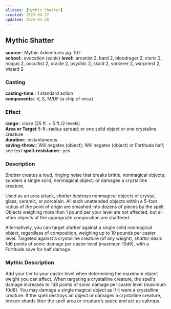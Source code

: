 ```yaml
---
aliases: [Mythic Shatter]
created: 2023-04-27
updated: 2023-04-28
---
```


## Mythic Shatter

**source**:: Mythic Adventures pg. 107  
**school**:: evocation (sonic)
**level**:: arcanist 2, bard 2, bloodrager 2, cleric 2, magus 2, occultist 2, oracle 2, psychic 2, skald 2, sorcerer 2, warpriest 2, wizard 2

### Casting

**casting-time**:: 1 standard action  
**components**:: V, S, M/DF (a chip of mica)

### Effect

**range**:: close (25 ft. + 5 ft./2 levels)  
**Area or Target** 5-ft.-radius spread; or one solid object or one crystaline creature  
**duration**:: instantaneous  
**saving-throw**:: Will negates (object); Will negates (object) or Fortitude half; see text
**spell-resistance**:: yes

### Description

*Shatter* creates a loud, ringing noise that breaks brittle, nonmagical objects; sunders a single solid, nonmagical object; or damages a crystalline creature.  
  
Used as an area attack, *shatter* destroys nonmagical objects of crystal, glass, ceramic, or porcelain. All such unattended objects within a 5-foot radius of the point of origin are smashed into dozens of pieces by the spell. Objects weighing more than 1 pound per your level are not affected, but all other objects of the appropriate composition are shattered.  
  
Alternatively, you can target *shatter* against a single solid nonmagical object, regardless of composition, weighing up to 10 pounds per caster level. Targeted against a crystalline creature (of any weight), *shatter* deals 1d6 points of sonic damage per caster level (maximum 10d6), with a Fortitude save for half damage.

### Mythic Description

Add your tier to your caster level when determining the maximum object weight you can affect. When targeting a crystalline creature, the spell’s damage increases to 1d8 points of sonic damage per caster level (maximum 10d8). You may damage a single magical object as if it were a crystalline creature. If the spell destroys an object or damages a crystalline creature, broken shards litter the spell area or creature’s space and act as caltrops.
